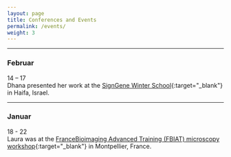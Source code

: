 ```yaml
---
layout: page
title: Conferences and Events
permalink: /events/
weight: 3
---
```


<hr/> <!--line separator-->

### Februar

14 – 17  
Dhana presented her work at the [SignGene Winter School](https://signgene-events.mdc-berlin.de/?page_id=5){:target="_blank"} in Haifa, Israel.

<hr/> <!--line separator-->

### Januar 

18 - 22  
Laura was at the [FranceBioimaging Advanced Training (FBIAT) microscopy workshop](http://fbiat.weebly.com/){:target="_blank"} in Montpellier, France.